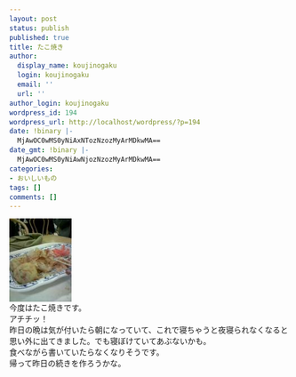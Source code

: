 ```yaml
---
layout: post
status: publish
published: true
title: たこ焼き
author:
  display_name: koujinogaku
  login: koujinogaku
  email: ''
  url: ''
author_login: koujinogaku
wordpress_id: 194
wordpress_url: http://localhost/wordpress/?p=194
date: !binary |-
  MjAwOC0wMS0yNiAxNTozNzozMyArMDkwMA==
date_gmt: !binary |-
  MjAwOC0wMS0yNiAwNjozNzozMyArMDkwMA==
categories:
- おいしいもの
tags: []
comments: []
---
```

<p><a href="/blog/img/20080126153732.jpg"><img src="/blog/img/20080126153732s.jpg" alt="20080126153732" align="left" border="0"></a><br clear="all">今度はたこ焼きです。<br />
アチチッ！<br />
昨日の晩は気が付いたら朝になっていて、これで寝ちゃうと夜寝られなくなると思い外に出てきました。でも寝ぼけていてあぶないかも。<br />
食べながら書いていたらなくなりそうです。<br />
帰って昨日の続きを作ろうかな。</p>

